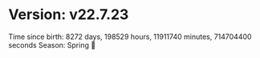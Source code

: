 # Version: v22.7.23
Time since birth: 8272 days, 198529 hours, 11911740 minutes, 714704400 seconds
Season: Spring 🌸
